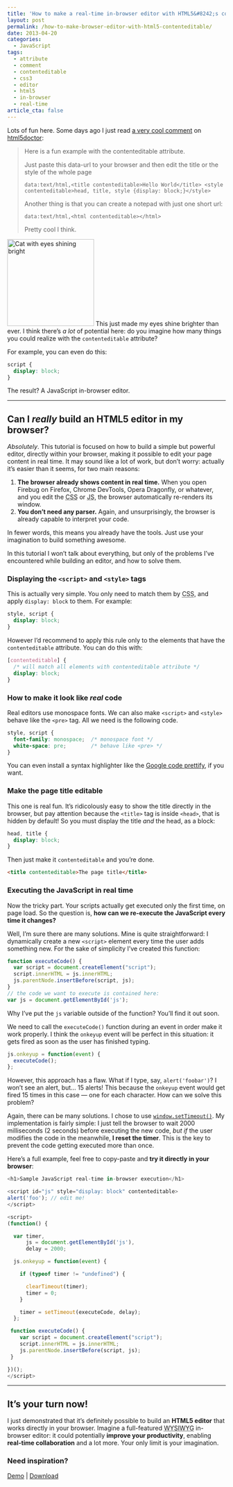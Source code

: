 ```yaml
---
title: 'How to make a real-time in-browser editor with HTML5&#8242;s contenteditable'
layout: post
permalink: /how-to-make-browser-editor-with-html5-contenteditable/
date: 2013-04-20
categories:
  - JavaScript
tags:
  - attribute
  - comment
  - contenteditable
  - css3
  - editor
  - html5
  - in-browser
  - real-time
article_cta: false
---
```


<p>
  Lots of fun here. Some days ago I just read <a href="http://html5doctor.com/the-contenteditable-attribute/#comment-21228" rel="external">a very cool comment</a> on <a href="http://html5doctor.com/" rel="external">html5doctor</a>:
</p>

<blockquote>
  <p>
    Here is a fun example with the contenteditable attribute.
  </p>

  <p>
    Just paste this data-url to your browser and then edit the title or the style of the whole page
  </p>

  <p>
    <code>data:text/html,&lt;title contenteditable&gt;Hello World&lt;/title&gt; &lt;style contenteditable&gt;head, title, style {display: block;}&lt;/style&gt;</code>
  </p>

  <p>
    Another thing is that you can create a notepad with just one short url:
  </p>

  <p>
    <code>data:text/html,&lt;html contenteditable&gt;&lt;/html&gt;</code>
  </p>

  <p>
    Pretty cool I think.
  </p>
</blockquote>

<p>
  <img src="/images/cat2.webp" loading="lazy" alt="Cat with eyes shining bright" width="200" height="200" class="basic-alignment right"> This just made my eyes shine brighter than ever. I think there&#8217;s <em>a lot</em> of potential here: do you imagine how many things you could realize with the <code>contenteditable</code> attribute?
</p>

<p>
  For example, you can even do this:
</p>

``` css
script {
  display: block;
}
```

<p>
  The result? A JavaScript in-browser editor.
</p>

<hr />

<h2>
  Can I <em>really</em> build an HTML5 editor in my browser?
</h2>

<p>
  <em>Absolutely</em>. This tutorial is focused on how to build a simple but powerful editor, directly within your browser, making it possible to edit your page content in real time. It may sound like a lot of work, but don&#8217;t worry: actually it&#8217;s easier than it seems, for two main reasons:
</p>

<ol>
  <li>
    <strong>The browser already shows content in real time.</strong> When you open Firebug on Firefox, Chrome DevTools, Opera Dragonfly, or whatever, and you edit the <abbr title="Cascading Style Sheets">CSS</abbr> or <abbr title="JavaScript">JS</abbr>, the browser automatically re-renders its window.
  </li>
  <li>
    <strong>You don&#8217;t need any parser.</strong> Again, and unsurprisingly, the browser is already capable to interpret your code.
  </li>
</ol>

<p>
  In fewer words, this means you already have the tools. Just use your imagination to build something awesome.
</p>

<p>
  In this tutorial I won&#8217;t talk about everything, but only of the problems I&#8217;ve encountered while building an editor, and how to solve them.
</p>

<h3>
  Displaying the <code>&lt;script></code> and <code>&lt;style></code> tags
</h3>

<p>
  This is actually very simple. You only need to match them by <abbr title="Cascading Style Sheets">CSS</abbr>, and apply <code>display: block</code> to them. For example:
</p>

``` css
style, script {
  display: block;
}
```

<p>
  However I&#8217;d recommend to apply this rule only to the elements that have the <code>contenteditable</code> attribute. You can do this with:
</p>

``` css
[contenteditable] {
  /* will match all elements with contenteditable attribute */
  display: block;
}
```

<h3>
  How to make it look like <em>real</em> code
</h3>

<p>
  Real editors use monospace fonts. We can also make <code>&lt;script></code> and <code>&lt;style></code> behave like the <code>&lt;pre></code> tag. All we need is the following code.
</p>

``` css
style, script {
  font-family: monospace;  /* monospace font */
  white-space: pre;        /* behave like <pre> */
}
```

<p>
  You can even install a syntax highlighter like the <a href="https://code.google.com/p/google-code-prettify/" rel="external">Google code prettify</a>, if you want.
</p>

<h3>
  Make the page title editable
</h3>

<p>
  This one is real fun. It&#8217;s ridicolously easy to show the title directly in the browser, but pay attention because the <code>&lt;title></code> tag is inside <code>&lt;head></code>, that is hidden by default! So you must display the title <em>and</em> the head, as a block:
</p>

``` css
head, title {
  display: block;
}
```

<p>
  Then just make it <code>contenteditable</code> and you&#8217;re done.
</p>

``` html
<title contenteditable>The page title</title>
```

<h3>
  Executing the JavaScript in real time
</h3>

<p>
  Now the tricky part. Your scripts actually get executed only the first time, on page load. So the question is, <strong>how can we re-execute the JavaScript every time it changes?</strong>
</p>

<p>
  Well, I&#8217;m sure there are many solutions. Mine is quite straightforward: I dynamically create a new <code>&lt;script></code> element every time the user adds something new. For the sake of simplicity I&#8217;ve created this function:
</p>

``` javascript
function executeCode() {
  var script = document.createElement("script");
  script.innerHTML = js.innerHTML;
  js.parentNode.insertBefore(script, js);
}
// the code we want to execute is contained here:
var js = document.getElementById('js');
```

<p>
  Why I&#8217;ve put the <code>js</code> variable outside of the function? You&#8217;ll find it out soon.
</p>

<p>
  We need to call the <code>executeCode()</code> function during an event in order make it work properly. I think the <code>onkeyup</code> event will be perfect in this situation: it gets fired as soon as the user has finished typing.
</p>

``` javascript
js.onkeyup = function(event) {
  executeCode();
};
```

<p>
  However, this approach has a flaw. What if I type, say, <code>alert('foobar')</code>? I won&#8217;t see an alert, but&#8230; 15 alerts! This because the <code>onkeyup</code> event would get fired 15 times in this case — one for each character. How can we solve this problem?
</p>

<p>
  Again, there can be many solutions. I chose to use <a href="https://developer.mozilla.org/en-US/docs/DOM/window.setTimeout" rel="external"><code>window.setTimeout()</code></a>. My implementation is fairly simple: I just tell the browser to wait 2000 milliseconds (2 seconds) before executing the new code, <em>but if</em> the user modifies the code in the meanwhile, <strong> I reset the timer</strong>. This is the key to prevent the code getting executed more than once.
</p>

<p>
  Here&#8217;s a full example, feel free to copy-paste and <strong>try it directly in your browser</strong>:
</p>

``` javascript
<h1>Sample JavaScript real-time in-browser execution</h1>

<script id="js" style="display: block" contenteditable>
alert('foo'); // edit me!
</script>

<script>
(function() {

  var timer,
      js = document.getElementById('js'),
      delay = 2000;

  js.onkeyup = function(event) {

    if (typeof timer != "undefined") {

      clearTimeout(timer);
      timer = 0;
    }

    timer = setTimeout(executeCode, delay);
  };

 function executeCode() {
    var script = document.createElement("script");
    script.innerHTML = js.innerHTML;
    js.parentNode.insertBefore(script, js);
 }

})();
</script>
```

<hr />

<h2>
  It&#8217;s your turn now!
</h2>

<p>
  I just demonstrated that it&#8217;s definitely possible to build an <strong>HTML5 editor</strong> that works directly in your browser. Imagine a full-featured <abbr title="What You See Is What You Get">WYSIWYG</abbr> in-browser editor: it could potentially <strong>improve your productivity</strong>, enabling <strong>real-time collaboration</strong> and a lot more. Your only limit is your imagination.
</p>

<h3>
  Need inspiration?
</h3>

<a href="/demo/html5editor/">Demo</a> |
<a href="https://github.com/simonewebdesign/html5editor/archive/master.zip" rel="external">Download</a>
